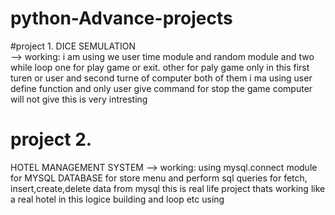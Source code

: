 # python-Advance-projects
#project 1.
DICE SEMULATION  
--> working: i am using we user time module and random module and two while loop one for play game or exit. other for paly game only  in this first turen or user and second turne of computer both of them i ma using user define function  and only user give command for stop the game computer will not give this is very intresting
# project 2.
HOTEL MANAGEMENT SYSTEM
--> working: using mysql.connect module for  MYSQL DATABASE for store menu and  perform  sql queries for fetch, insert,create,delete data from mysql this is real life project thats working like a real hotel in this logice building and loop  etc using 
